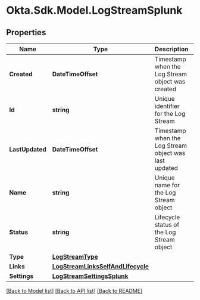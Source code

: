 # Okta.Sdk.Model.LogStreamSplunk

## Properties

Name | Type | Description | Notes
------------ | ------------- | ------------- | -------------
**Created** | **DateTimeOffset** | Timestamp when the Log Stream object was created | [readonly] 
**Id** | **string** | Unique identifier for the Log Stream | [readonly] 
**LastUpdated** | **DateTimeOffset** | Timestamp when the Log Stream object was last updated | [readonly] 
**Name** | **string** | Unique name for the Log Stream object | 
**Status** | **string** | Lifecycle status of the Log Stream object | [readonly] 
**Type** | [**LogStreamType**](LogStreamType.md) |  | 
**Links** | [**LogStreamLinksSelfAndLifecycle**](LogStreamLinksSelfAndLifecycle.md) |  | 
**Settings** | [**LogStreamSettingsSplunk**](LogStreamSettingsSplunk.md) |  | 

[[Back to Model list]](../README.md#documentation-for-models) [[Back to API list]](../README.md#documentation-for-api-endpoints) [[Back to README]](../README.md)

